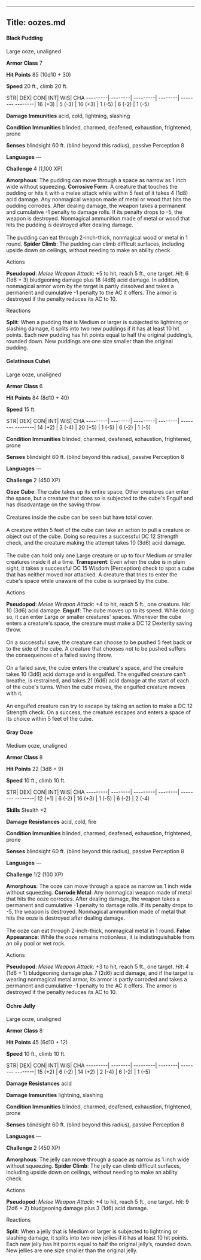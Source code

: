 -------------------------
Title: oozes.md
-------------------------


#### Black Pudding

Large ooze, unaligned

**Armor Class** 7

**Hit Points** 85 (10d10 + 30)

**Speed** 20 ft., climb 20 ft.

  STR|       DEX|      CON|       INT|      WIS|      CHA
  ---------| --------| ---------| --------| -------- --------|
   16 (+3)   | 5 (-3)   | 16 (+3)   | 1 (-5)   | 6 (-2)   | 1 (-5)

**Damage Immunities** acid, cold, lightning, slashing

**Condition Immunities** blinded, charmed, deafened, exhaustion,
frightened, prone

**Senses** blindsight 60 ft. (blind beyond this radius), passive
Perception 8

**Languages** —

**Challenge** 4 (1,100 XP)


**Amorphous**: The pudding can move through a space as narrow as 1
    inch wide without squeezing.
**Corrosive Form**: A creature that touches the pudding or hits it
    with a melee attack while within 5 feet of it takes 4 (1d8)
    acid damage. Any nonmagical weapon made of metal or wood that hits
    the pudding corrodes. After dealing damage, the weapon takes a
    permanent and cumulative -1 penalty to damage rolls. If its penalty
    drops to -5, the weapon is destroyed. Nonmagical ammunition made of
    metal or wood that hits the pudding is destroyed after dealing
    damage.\
    \
    The pudding can eat through 2-inch-thick, nonmagical wood or metal
    in 1 round.
**Spider Climb**: The pudding can climb difficult surfaces,
    including upside down on ceilings, without needing to make an
    ability check.


Actions

**Pseudopod**: *Melee Weapon Attack*: +5 to hit, reach 5 ft.,
    one target. *Hit*: 6 (1d6 + 3) bludgeoning damage plus 18 (4d8)
    acid damage. In addition, nonmagical armor worn by the target is
    partly dissolved and takes a permanent and cumulative -1 penalty to
    the AC it offers. The armor is destroyed if the penalty reduces its
    AC to 10.


Reactions

**Split**: When a pudding that is Medium or larger is subjected to
    lightning or slashing damage, it splits into two new puddings if it
    has at least 10 hit points. Each new pudding has hit points equal to
    half the original pudding’s, rounded down. New puddings are one size
    smaller than the original pudding.

#### Gelatinous Cube\

Large ooze, unaligned

**Armor Class** 6

**Hit Points** 84 (8d10 + 40)

**Speed** 15 ft.

  STR|       DEX|      CON|       INT|      WIS|      CHA
  ---------| --------| ---------| --------| -------- --------|
   14 (+2)   | 3 (-4)   | 20 (+5)   | 1 (-5)   | 6 (-2)   | 1 (-5)

**Condition Immunities** blinded, charmed, deafened, exhaustion,
frightened, prone

**Senses** blindsight 60 ft. (blind beyond this radius), passive
Perception 8

**Languages** —

**Challenge** 2 (450 XP)


**Ooze Cube**: The cube takes up its entire space. Other creatures
    can enter the space, but a creature that does so is subjected to the
    cube's Engulf and has disadvantage on the saving throw.\
    \
    Creatures inside the cube can be seen but have total cover.\
    \
    A creature within 5 feet of the cube can take an action to pull a
    creature or object out of the cube. Doing so requires a successful
    DC 12 Strength check, and the creature making the attempt takes
    10 (3d6) acid damage.\
    \
    The cube can hold only one Large creature or up to four Medium or
    smaller creatures inside it at a time.
**Transparent**: Even when the cube is in plain sight, it takes a
    successful DC 15 Wisdom (Perception) check to spot a cube that has
    neither moved nor attacked. A creature that tries to enter the
    cube's space while unaware of the cube is surprised by the cube.


Actions

**Pseudopod**: *Melee Weapon Attack*: +4 to hit, reach 5 ft.,
    one creature. *Hit*: 10 (3d6) acid damage.
**Engulf**: The cube moves up to its speed. While doing so, it can
    enter Large or smaller creatures' spaces. Whenever the cube enters a
    creature's space, the creature must make a DC 12 Dexterity saving
    throw.\
    \
    On a successful save, the creature can choose to be pushed 5 feet
    back or to the side of the cube. A creature that chooses not to be
    pushed suffers the consequences of a failed saving throw.\
    \
    On a failed save, the cube enters the creature's space, and the
    creature takes 10 (3d6) acid damage and is engulfed. The engulfed
    creature can't breathe, is restrained, and takes 21 (6d6) acid
    damage at the start of each of the cube's turns. When the cube
    moves, the engulfed creature moves with it.\
    \
    An engulfed creature can try to escape by taking an action to make a
    DC 12 Strength check. On a success, the creature escapes and enters
    a space of its choice within 5 feet of the cube.

#### Gray Ooze

Medium ooze, unaligned

**Armor Class** 8

**Hit Points** 22 (3d8 + 9)

**Speed** 10 ft., climb 10 ft.

  STR|       DEX|      CON|       INT|      WIS|      CHA
  ---------| --------| ---------| --------| -------- --------|
   12 (+1)   | 6 (-2)   | 16 (+3)   | 1 (-5)   | 6 (-2)   | 2 (-4)

**Skills** Stealth +2

**Damage Resistances** acid, cold, fire

**Condition Immunities** blinded, charmed, deafened, exhaustion,
frightened, prone

**Senses** blindsight 60 ft. (blind beyond this radius), passive
Perception 8

**Languages** —

**Challenge** 1/2 (100 XP)


**Amorphous**: The ooze can move through a space as narrow as 1 inch
    wide without squeezing.
**Corrode Metal**: Any nonmagical weapon made of metal that hits the
    ooze corrodes. After dealing damage, the weapon takes a permanent
    and cumulative -1 penalty to damage rolls. If its penalty drops to
    -5, the weapon is destroyed. Nonmagical ammunition made of metal
    that hits the ooze is destroyed after dealing damage.\
    \
    The ooze can eat through 2-inch-thick, nonmagical metal in 1 round.
**False Appearance**: While the ooze remains motionless, it is
    indistinguishable from an oily pool or wet rock.


Actions

**Pseudopod**: *Melee Weapon Attack*: +3 to hit, reach 5 ft.,
    one target. *Hit*: 4 (1d6 + 1) bludgeoning damage plus 7 (2d6) acid
    damage, and if the target is wearing nonmagical metal armor, its
    armor is partly corroded and takes a permanent and cumulative -1
    penalty to the AC it offers. The armor is destroyed if the penalty
    reduces its AC to 10.

#### Ochre Jelly

Large ooze, unaligned

**Armor Class** 8

**Hit Points** 45 (6d10 + 12)

**Speed** 10 ft., climb 10 ft.

  STR|       DEX|      CON|       INT|      WIS|      CHA
  ---------| --------| ---------| --------| -------- --------|
   15 (+2)   | 6 (-2)   | 14 (+2)   | 2 (-4)   | 6 (-2)   | 1 (-5)

**Damage Resistances** acid

**Damage Immunities** lightning, slashing

**Condition Immunities** blinded, charmed, deafened, exhaustion,
frightened, prone

**Senses** blindsight 60 ft. (blind beyond this radius), passive
Perception 8

**Languages** —

**Challenge** 2 (450 XP)


**Amorphous**: The jelly can move through a space as narrow as 1
    inch wide without squeezing.
**Spider Climb**: The jelly can climb difficult surfaces, including
    upside down on ceilings, without needing to make an ability check.


Actions

**Pseudopod**: *Melee Weapon Attack*: +4 to hit, reach 5 ft.,
    one target. *Hit*: 9 (2d6 + 2) bludgeoning damage plus 3 (1d6)
    acid damage.


Reactions

**Split**: When a jelly that is Medium or larger is subjected to
    lightning or slashing damage, it splits into two new jellies if it
    has at least 10 hit points. Each new jelly has hit points equal to
    half the original jelly’s, rounded down. New jellies are one size
    smaller than the original jelly.

